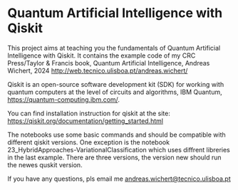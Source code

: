 #  Quantum Artificial Intelligence with Qiskit

This project aims at teaching you the fundamentals of Quantum Artificial Intelligence with Qiskit. It contains the example code of my  CRC Press/Taylor & Francis book, Quantum Artificial Intelligence, Andreas Wichert, 2024
http://web.tecnico.ulisboa.pt/andreas.wichert/


Qiskit is an open-source software development kit (SDK) for working with quantum computers at the level of circuits and algorithms,  IBM Quantum,   https://quantum-computing.ibm.com/.

You can find installation instruction for qiskit at the site:
 https://qiskit.org/documentation/getting_started.html

The notebooks use some basic commands and should be compatible with different qiskit versions. One exception is the notebook 23_HybridApproaches-VariationalClassification which uses diffrent libreries in the last example. There are three versions, the version new should run the newes quskit version.

If you have any questions, pls email me <andreas.wichert@tecnico.ulisboa.pt>
